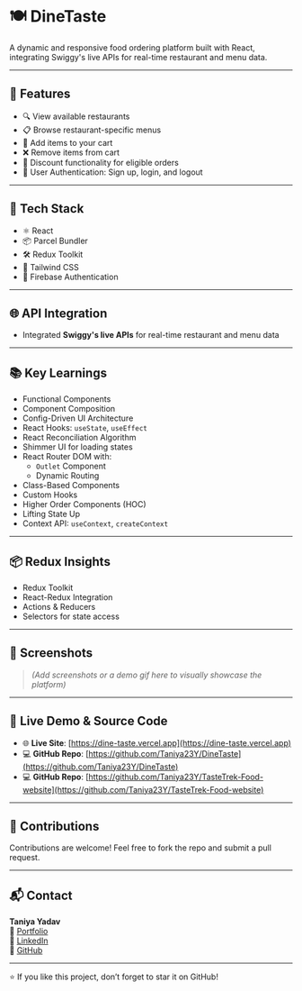 # 🍽️ DineTaste

A dynamic and responsive food ordering platform built with React, integrating Swiggy's live APIs for real-time restaurant and menu data.

---

## 🚀 Features

- 🔍 View available restaurants
- 📋 Browse restaurant-specific menus
- 🛒 Add items to your cart
- ❌ Remove items from cart
- 🎁 Discount functionality for eligible orders
- 🔐 User Authentication: Sign up, login, and logout

---

## 🔧 Tech Stack

- ⚛️ React
- 📦 Parcel Bundler
- 🛠️ Redux Toolkit
- 🎨 Tailwind CSS
- 🔐 Firebase Authentication

---

## 🌐 API Integration

- Integrated **Swiggy's live APIs** for real-time restaurant and menu data

---

## 📚 Key Learnings

- Functional Components
- Component Composition
- Config-Driven UI Architecture
- React Hooks: `useState`, `useEffect`
- React Reconciliation Algorithm
- Shimmer UI for loading states
- React Router DOM with:
  - `Outlet` Component
  - Dynamic Routing
- Class-Based Components
- Custom Hooks
- Higher Order Components (HOC)
- Lifting State Up
- Context API: `useContext`, `createContext`

---

## 📦 Redux Insights

- Redux Toolkit
- React-Redux Integration
- Actions & Reducers
- Selectors for state access

---

## 📸 Screenshots

> _(Add screenshots or a demo gif here to visually showcase the platform)_

---

## 🔗 Live Demo & Source Code

- 🌐 **Live Site**: [https://dine-taste.vercel.app](https://dine-taste.vercel.app)
- 💻 **GitHub Repo**: [https://github.com/Taniya23Y/DineTaste](https://github.com/Taniya23Y/DineTaste)
- 💻 **GitHub Repo**: [https://github.com/Taniya23Y/TasteTrek-Food-website](https://github.com/Taniya23Y/TasteTrek-Food-website)

---

## 🙌 Contributions

Contributions are welcome! Feel free to fork the repo and submit a pull request.

---

## 📬 Contact

**Taniya Yadav**  
🔗 [Portfolio](https://taniyay-portfolio.netlify.app)  
🔗 [LinkedIn](https://linkedin.com/in/taniyay)  
🔗 [GitHub](https://github.com/Taniya23Y)

---

⭐ If you like this project, don’t forget to star it on GitHub!
